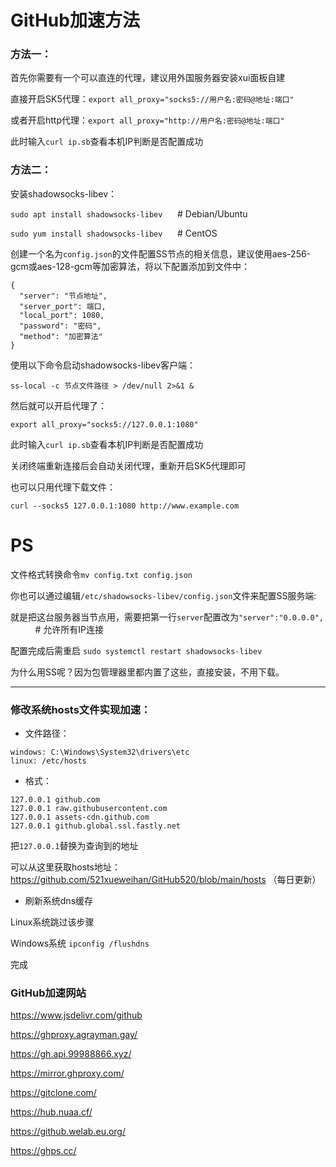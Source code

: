 #  GitHub加速方法

###  方法一：

首先你需要有一个可以直连的代理，建议用外国服务器安装xui面板自建

直接开启SK5代理：```export all_proxy="socks5://用户名:密码@地址:端口"```

或者开启http代理：```export all_proxy="http://用户名:密码@地址:端口"```

此时输入```curl ip.sb```查看本机IP判断是否配置成功


###  方法二：
安装shadowsocks-libev：

```sudo apt install shadowsocks-libev```  &nbsp;&nbsp;&nbsp;&nbsp;  #  Debian/Ubuntu

```sudo yum install shadowsocks-libev```  &nbsp;&nbsp;&nbsp;&nbsp;  #  CentOS


创建一个名为```config.json```的文件配置SS节点的相关信息，建议使用aes-256-gcm或aes-128-gcm等加密算法，将以下配置添加到文件中：
```
{
  "server": "节点地址",
  "server_port": 端口,
  "local_port": 1080,
  "password": "密码",
  "method": "加密算法"
}
```


使用以下命令启动shadowsocks-libev客户端：

```ss-local -c 节点文件路径 > /dev/null 2>&1 &```

然后就可以开启代理了：

```export all_proxy="socks5://127.0.0.1:1080"```



此时输入```curl ip.sb```查看本机IP判断是否配置成功

关闭终端重新连接后会自动关闭代理，重新开启SK5代理即可


也可以只用代理下载文件：

```curl --socks5 127.0.0.1:1080 http://www.example.com```


#  PS

文件格式转换命令```mv config.txt config.json```

你也可以通过编辑```/etc/shadowsocks-libev/config.json```文件来配置SS服务端:

就是把这台服务器当节点用，需要把第一行```server```配置改为```"server":"0.0.0.0",``` &nbsp;&nbsp;&nbsp;&nbsp;&nbsp;&nbsp;&nbsp;&nbsp;&nbsp;&nbsp;#  允许所有IP连接

配置完成后需重启 ```sudo systemctl restart shadowsocks-libev```

为什么用SS呢？因为包管理器里都内置了这些，直接安装，不用下载。

---
 

###  修改系统hosts文件实现加速：

+ 文件路径：
```
windows: C:\Windows\System32\drivers\etc 
linux: /etc/hosts
```
+ 格式：
```
127.0.0.1 github.com
127.0.0.1 raw.githubusercontent.com
127.0.0.1 assets-cdn.github.com
127.0.0.1 github.global.ssl.fastly.net
```
把```127.0.0.1```替换为查询到的地址

可以从这里获取hosts地址：https://github.com/521xueweihan/GitHub520/blob/main/hosts （每日更新）

+ 刷新系统dns缓存

Linux系统跳过该步骤

Windows系统 ```ipconfig /flushdns```

完成

###  GitHub加速网站 

https://www.jsdelivr.com/github

https://ghproxy.agrayman.gay/

https://gh.api.99988866.xyz/

https://mirror.ghproxy.com/

https://gitclone.com/

https://hub.nuaa.cf/

https://github.welab.eu.org/

https://ghps.cc/
